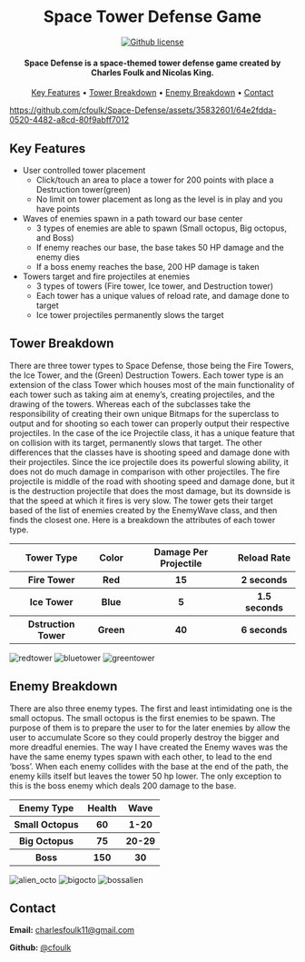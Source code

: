 <h1 align="center">Space Tower Defense Game</h1>
  

<p align="center">
  <a href="https://github.com/cfoulk/Space-Defense/blob/main/LICENSE">
    <img src="https://img.shields.io/github/license/cfoulk/Space-Defense?style=flat"
         alt="Github license">
    </a>
</p>

<h4 align="center">Space Defense is a space-themed tower defense game created by Charles Foulk and Nicolas King.</h4>

<p align="center">
  <a href="#key-features">Key Features</a> •
  <a href="#tower-breakdown">Tower Breakdown</a> •
  <a href="#enemy-breakdown">Enemy Breakdown</a> •
  <a href="#contact">Contact</a>
</p>

https://github.com/cfoulk/Space-Defense/assets/35832601/64e2fdda-0520-4482-a8cd-80f9abff7012

## <a name="key-features">Key Features</a>
* User controlled tower placement
  - Click/touch an area to place a tower for 200 points with place a Destruction tower(green)
  - No limit on tower placement as long as the level is in play and you have points
* Waves of enemies spawn in a path toward our base center
  - 3 types of enemies are able to spawn (Small octopus, Big octopus, and Boss)
  - If enemy reaches our base, the base takes 50 HP damage and the enemy dies
  - If a boss enemy reaches the base, 200 HP damage is taken
* Towers target and fire projectiles at enemies
  - 3 types of towers (Fire tower, Ice tower, and Destruction tower)
  - Each tower has a unique values of reload rate, and damage done to target
  - Ice tower projectiles permanently slows the target

## <a name="tower-breakdown">Tower Breakdown</a>

There are three tower types to Space Defense, those being the Fire Towers, the Ice Tower, and the
(Green) Destruction Towers. Each tower type is an extension of the class Tower which houses most of the main
functionality of each tower such as taking aim at enemy’s, creating projectiles, and the drawing of the towers.
Whereas each of the subclasses take the responsibility of creating their own unique Bitmaps for the superclass
to output and for shooting so each tower can properly output their respective projectiles. In the case of the ice
Projectile class, it has a unique feature that on collision with its target, permanently slows that target. The other
differences that the classes have is shooting speed and damage done with their projectiles. Since the ice
projectile does its powerful slowing ability, it does not do much damage in comparison with other projectiles.
The fire projectile is middle of the road with shooting speed and damage done, but it is the destruction projectile
that does the most damage, but its downside is that the speed at which it fires is very slow.
The tower gets their target based of the list of enemies created by the EnemyWave class, and then finds
the closest one.
Here is a breakdown the attributes of each tower type.

<table>
  <tr>
    <th>Tower Type</th>
    <th>Color</th>
    <th>Damage Per Projectile</th>
    <th>Reload Rate</th>
  </tr>
  <tr>
    <th>Fire Tower</th>
    <th>Red</th>
    <th>15</th>
    <th>2 seconds</th>
  </tr>
  <tr>
    <th>Ice Tower</th>
    <th>Blue</th>
    <th>5</th>
    <th>1.5 seconds</th>
  </tr>
  <tr>
    <th>Dstruction Tower</th>
    <th>Green</th>
    <th>40</th>
    <th>6 seconds</th>
  </tr>
</table>

![redtower](https://github.com/cfoulk/Space-Defense/assets/35832601/ad2814c8-3520-4993-b68a-c88f4cdc8d4a)
![bluetower](https://github.com/cfoulk/Space-Defense/assets/35832601/0677de55-3f07-4900-bfb8-646aff050b41)
![greentower](https://github.com/cfoulk/Space-Defense/assets/35832601/c9b85235-ce05-4325-bd55-5abca92ad01f)


## <a name="enemy-breakdown">Enemy Breakdown</a>

There are also three enemy types. The first and least intimidating one is the small octopus. The small
octopus is the first enemies to be spawn. The purpose of them is to prepare the user to for the later enemies by
allow the user to accumulate Score so they could properly destroy the bigger and more dreadful enemies. The
way I have created the Enemy waves was the have the same enemy types spawn with each other, to lead to the
end ‘boss’. When each enemy collides with the base at the end of the path, the enemy kills itself but leaves the
tower 50 hp lower. The only exception to this is the boss enemy which deals 200 damage to the base.

<table>
  <tr>
    <th>Enemy Type</th>
    <th>Health</th>
    <th>Wave</th>
  </tr>
  <tr>
    <th>Small Octopus</th>
    <th>60</th>
    <th>1-20</th>
  </tr>
  <tr>
    <th>Big Octopus</th>
    <th>75</th>
    <th>20-29</th>
  </tr>
  <tr>
    <th>Boss</th>
    <th>150</th>
    <th>30</th>
  </tr>
</table>

![alien_octo](https://github.com/cfoulk/Space-Defense/assets/35832601/4c9c5eb7-923e-4dff-9763-0684e172787e)
![bigocto](https://github.com/cfoulk/Space-Defense/assets/35832601/70d014a8-b6ed-4fd7-a29f-c6cb62e62247)
![bossalien](https://github.com/cfoulk/Space-Defense/assets/35832601/caac0a3b-4718-4adf-8de5-baa92642b0d7)

  
## <a name="contact">Contact</a>

**Email:** [charlesfoulk11@gmail.com](mailto:charlesfoulk11@gmail.com)

**Github:** [@cfoulk](https://github.com/cfoulk)
